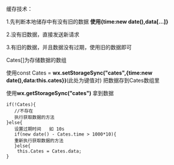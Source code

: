 缓存技术：

1.先判断本地储存中有没有旧的数据  **使用{time:new date(),data[...]}**

2.没有旧数据，直接发送新请求

3.有旧的数据，并且数据没有过期，使用旧的数据即可

Cates[]为存储数据的数组

使用const Cates =  **wx.setStorageSync("cates",{time:new date(),data:this.cates})**(此处为键值对) 把数据存到Cates数组里

使用**wx.getStorageSync("cates")** 拿到数据  

```
if(!Cates){
​	//不存在
​	执行获取数据的方法
}else{
​	设置过期时间   如 10s
​	if(new date() - Cates.time > 1000*10){
​	重新执行获取数据的方法
​	}else{
	this.Cates = Cates.data;
}

```


